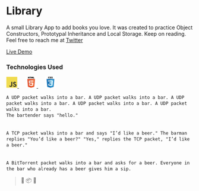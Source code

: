 # Library

A small Library App to add books you love. It was created to practice Object Constructors, Prototypal Inheritance and Local Storage. Keep on reading. Feel free to reach me at [Twitter](https://twitter.com/hmjatt/)



[Live Demo](https://hmjatt.github.io/Library/)



### Technologies Used

<a href="https://developer.mozilla.org/en-US/docs/Web/JavaScript" target="_blank" rel="noreferrer"> <img src="https://raw.githubusercontent.com/devicons/devicon/master/icons/javascript/javascript-original.svg" alt="javascript" width="30" height="30"/> </a>  &emsp;   <a href="https://www.w3.org/html/" target="_blank" rel="noreferrer"> <img src="https://raw.githubusercontent.com/devicons/devicon/master/icons/html5/html5-original-wordmark.svg" alt="html5" width="30" height="30"/> </a>  &emsp;   <a href="https://www.w3schools.com/css/" target="_blank" rel="noreferrer"> <img src="https://raw.githubusercontent.com/devicons/devicon/master/icons/css3/css3-original-wordmark.svg" alt="css3" width="30" height="30"/> </a>




    A UDP packet walks into a bar. A UDP packet walks into a bar. A UDP packet walks into a bar. A UDP packet walks into a bar. A UDP packet walks into a bar.
    The bartender says "hello."


    A TCP packet walks into a bar and says "I’d like a beer." The barman replies "You’d like a beer?" "Yes," replies the TCP packet, "I’d like a beer."


    A BitTorrent packet walks into a bar and asks for a beer. Everyone in the bar who already has a beer gives him a sip.
>  	
> :mate:	:package:  :fox_face:
